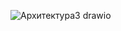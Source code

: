 ![Архитектура3 drawio](https://github.com/user-attachments/assets/504d9827-db70-4a5a-a2ee-3099eca400b4)
